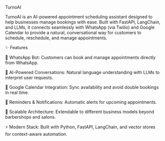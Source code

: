 TurnoAI

TurnoAI is an AI-powered appointment scheduling assistant designed to help businesses manage bookings with ease.
Built with FastAPI, LangChain, and LLMs, it connects seamlessly with WhatsApp (via Twilio) and Google Calendar to provide a natural, conversational way for customers to schedule, reschedule, and manage appointments.

✨ Features

📱 WhatsApp Bot: Customers can book and manage appointments directly from WhatsApp.

🤖 AI-Powered Conversations: Natural language understanding with LLMs to interpret user requests.

📅 Google Calendar Integration: Sync availability and avoid double bookings in real time.

🔔 Reminders & Notifications: Automatic alerts for upcoming appointments.

🧩 Scalable Architecture: Extendable to different business models beyond barbershops and salons.

⚡ Modern Stack: Built with Python, FastAPI, LangChain, and vector stores for context-aware automation.
